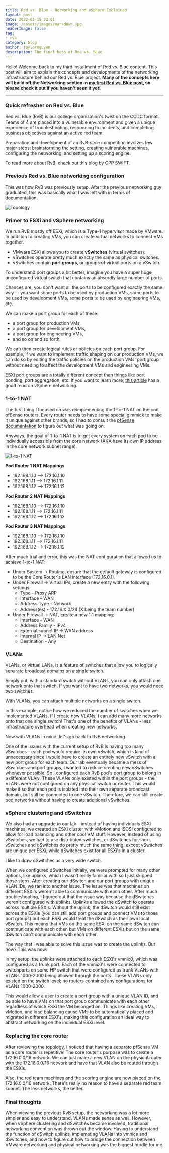 ```yaml
---
title: Red vs. Blue - Networking and vSphere Explained
layout: post
date: 2022-03-15 22:01
image: /assets/images/markdown.jpg
headerImage: false
tag:
- rvb
category: blog
author: taylornguyen
description: The final boss of Red vs. BLue
---
```


Hello! Welcome back to my third installment of Red vs. Blue content. This post will aim to explain the concepts and developments of the networking infrastructure behind our Red vs. Blue project. **Many of the concepts here will build off the Networking section in [my first Red vs. Blue post](https://tsnguyen.com/red-vs-blue/), so please check it out if you haven't seen it yet!**

---

### Quick refresher on Red vs. Blue

Red vs. Blue (RvB) is our college organization's twist on the CCDC format. Teams of 4 are placed into a vulnerable environment and given a unique experience of troubleshooting, responding to incidents, and completing business objectives against an active red team.

Preparation and development of an RvB-style competition involves few major steps: brainstorming the setting, creating vulnerable machines, configuring the networking, and setting up a scoring engine.

To read more about RvB, check out this blog by [CPP SWIFT](https://www.calpolyswift.org/blog/rvb-2022-spring).

### Previous Red vs. Blue networking configuration

This was how RvB was previously setup. After the previous networking guy graduated, this was basically what I was left with in terms of documentation.

![Topology](../assets/images/red-vs-blue/RvB-Topology.png)

### Primer to ESXi and vSphere networking

We run RvB mostly off ESXi, which is a Type-1 hypervisor made by VMware. In addition to creating VMs, you can create virtual networks to connect VMs together.

- VMware ESXi allows you to create **vSwitches** (virtual switches).
- vSwitches operate pretty much exactly the same as physical switches.
- vSwitches contain **port groups**, or groups of virtual ports on a vSwitch.

To understand port groups a bit better, imagine you have a super huge, unconfigured virtual switch that contains an absurdly large number of ports.

Chances are, you don't want all the ports to be configured exactly the same way -- you want some ports to be used by production VMs, some ports to be used by development VMs, some ports to be used by engineering VMs, etc.

We can make a port group for each of these:
- a port group for production VMs,
- a port group for development VMs,
- a port group for engineering VMs,
- and so on and so forth.

We can then create logical rules or policies on each port group. For example, if we want to implement traffic shaping on our production VMs, we can do so by editing the traffic policies on the production VMs' port group without needing to affect the development VMs and engineering VMs.

ESXi port groups are a totally different concept than things like port bonding, port aggregation, etc. If you want to learn more, [this article](https://vmiss.net/vmware-vsphere-networking/) has a good read on vSphere networking.

### 1-to-1 NAT

The first thing I focused on was reimplementing the 1-to-1 NAT on the pod pfSense routers. Every router needs to have some special gimmick to make it unique against other brands, so I had to consult the [pfSense documentation](https://docs.netgate.com/pfsense/en/latest/nat/1-1.html) to figure out what was going on.

Anyways, the goal of 1-to-1 NAT is to get every system on each pod to be individually accessible from the core network (AKA have its own IP address in the core network subnet range).

![1-to-1 NAT](../assets/images/red-vs-blue/rvb-networking-nat.png)

**Pod Router 1 NAT Mappings**
- 192.168.1.10 --> 172.16.1.10
- 192.168.1.11 --> 172.16.1.11
- 192.168.1.12 --> 172.16.1.12

**Pod Router 2 NAT Mappings**
- 192.168.1.10 --> 172.16.1.10
- 192.168.1.11 --> 172.16.1.11
- 192.168.1.12 --> 172.16.1.12

**Pod Router 3 NAT Mappings**
- 192.168.1.10 --> 172.16.1.10
- 192.168.1.11 --> 172.16.1.11
- 192.168.1.12 --> 172.16.1.12

After much trial and error, this was the NAT configuration that allowed us to achieve 1-to-1 NAT:

- Under System → Routing, ensure that the default gateway is configured to be the Core Router's LAN interface (172.16.0.1).
- Under Firewall → Virtual IPs, create a new entry with the following settings:
  - Type - Proxy ARP
  - Interface - WAN
  - Address Type - Network
  - Address(es) - 172.16.X.0/24 (X being the team number)
- Under Firewall → NAT, create a new 1:1 mapping:
  - Interface - WAN
  - Address Family - IPv4
  - External subnet IP → WAN address
  - Internal IP → LAN Net
  - Destination - Any

### VLANs

VLANs, or virtual LANs, is a feature of switches that allow you to logically separate broadcast domains on a single switch.

Simply put, with a standard switch without VLANs, you can only attach one network onto that switch. If you want to have two networks, you would need two switches.

With VLANs, you can attach multiple networks on a single switch.

In this example, notice how we reduced the number of switches when we implemented VLANs. If I create new VLANs, I can add many more networks onto that one single switch! That's one of the benefits of VLANs - less infrastructure overhead when creating new networks.

Now with VLANs in mind, let's go back to RvB networking.

One of the issues with the current setup of RvB is having too many vSwitches – each pod would require its own vSwitch, which is kind of unnecessary since I would have to create an entirely new vSwitch with a new port group for each team. Our lab eventually became a mess of vSwitches and port groups, I wanted to reduce creating new vSwitches whenever possible. So I configured each RvB pod's port group to belong in a different VLAN. These VLANs only existed within the port groups - the VLANs were not configured on any physical switch or router. This would make it so that each pod is isolated into their own separate broadcast domain, but still be connected to one vSwitch. Therefore, we can still create pod networks without having to create additional vSwitches.

### vSphere clustering and dSwitches

We also had an upgrade to our lab - instead of having individuals ESXi machines, we created an ESXi cluster with vMotion and iSCSI configured to allow for load balancing and other cool VM stuff. However, instead of using vSwitches, we had to use distributed switches, or dSwitches for short. vSwitches and dSwitches do pretty much the same thing, except vSwitches are unique per ESXi, while dSwitches exist for all ESXi's in a cluster.

I like to draw dSwitches as a very wide switch.

When we configured dSwitches initially, we were prompted for many other options, like uplinks, which I wasn't really familiar with so I just skipped those steps. After creating our dSwitch and our port groups with unique VLAN IDs, we ran into another issue. The issue was that machines on different ESXi's weren't able to communicate with each other. After much troubleshooting, I figured out that the issue was because the dSwitches weren't configured with uplinks. Uplinks allowed the dSwitch to operate across multiple ESXis. Without the uplink, the dSwitch would still exist across the ESXis (you can still add port groups and connect VMs to those port groups) but each ESXi would treat the dSwitch as their own local vSwitch. This means that VMs on the same ESXi on the same dSwitch can communicate with each other, but VMs on different ESXis but on the same dSwitch can't communicate with each other.

The way that I was able to solve this issue was to create the uplinks. But how? This was how:

In my setup, the uplinks were attached to each ESXi's vmnic0, which was configured as a trunk port. Each of the vmnic0's were connected to switchports on some HP switch that were configured as trunk VLANs with VLANs 1000-2000 being allowed through the ports. These VLANs only existed on the switch level; no routers contained any configurations for VLANs 1000-2000.

This would allow a user to create a port group with a unique VLAN ID, and be able to have VMs on that port group communicate with each other regardless of which ESXi the VM belonged on. Things like creating VMs, vMotion, and load balancing cause VMs to be automatically placed and migrated in different ESXi's, making this configuration an ideal way to abstract networking on the individual ESXi level.

### Replacing the core router

After reviewing the topology, I noticed that having a separate pfSense VM as a core router is repetitive. The core router's purpose was to create a 172.16.0.0/16 network. We can just make a new VLAN on the physical router with the 172.16.0.0/16 network and have that VLAN also be routed through the ESXis.

Also, the red team machines and the scoring engine are now placed on the 172.16.0.0/16 network. There's really no reason to have a separate red team subnet. The less networks, the better.

### Final thoughts

When viewing the previous RvB setup, the networking was a lot more simpler and easy to understand. VLANs made sense as well. However, when vSphere clustering and dSwitches became involved, traditional networking convention was thrown out the window. Having to understand the function of dSwitch uplinks, implemeting VLANs into vmnics and dSwitches, and how to figure out how to bridge the connection between VMware networking and physical networking was the biggest hurdle for me.